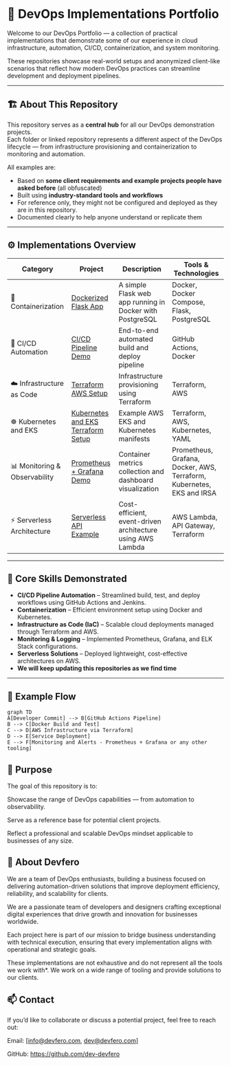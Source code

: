 # 🧭 DevOps Implementations Portfolio

Welcome to our DevOps Portfolio — a collection of practical implementations that demonstrate some of our experience in cloud infrastructure, automation, CI/CD, containerization, and system monitoring.

These repositories showcase real-world setups and anonymized client-like scenarios that reflect how modern DevOps practices can streamline development and deployment pipelines.

---

## 🏗️ About This Repository

This repository serves as a **central hub** for all our DevOps demonstration projects.  
Each folder or linked repository represents a different aspect of the DevOps lifecycle — from infrastructure provisioning and containerization to monitoring and automation.

All examples are:
- Based on **some client requirements and example projects people have asked before** (all obfuscated)
- Built using **industry-standard tools and workflows**
- For reference only, they might not be configured and deployed as they are in this repository.
- Documented clearly to help anyone understand or replicate them

---

## ⚙️ Implementations Overview

| Category | Project | Description | Tools & Technologies |
|-----------|----------|--------------|----------------------|
| 🐳 Containerization | [Dockerized Flask App](./dockerized-flask-app) | A simple Flask web app running in Docker with PostgreSQL | Docker, Docker Compose, Flask, PostgreSQL |
| 🔄 CI/CD Automation | [CI/CD Pipeline Demo](./ci-cd-demo-github-actions) | End-to-end automated build and deploy pipeline | GitHub Actions, Docker |
| ☁️ Infrastructure as Code | [Terraform AWS Setup](./terraform-aws-setup) | Infrastructure provisioning using Terraform | Terraform, AWS |
| ☸ Kubernetes and EKS | [Kubernetes and EKS Terraform Setup](./kubernetes-eks) | Example AWS EKS and Kubernetes manifests | Terraform, AWS, Kubernetes, YAML |
| 📊 Monitoring & Observability | [Prometheus + Grafana Demo](./grafana-prometheus-monitoring) | Container metrics collection and dashboard visualization | Prometheus, Grafana, Docker, AWS, Terraform, Kubernetes, EKS and IRSA|
| ⚡ Serverless Architecture | [Serverless API Example](./serverless-api-demo) | Cost-efficient, event-driven architecture using AWS Lambda | AWS Lambda, API Gateway, Terraform |

---

## 🧰 Core Skills Demonstrated

- **CI/CD Pipeline Automation** – Streamlined build, test, and deploy workflows using GitHub Actions and Jenkins.  
- **Containerization** – Efficient environment setup using Docker and Kubernetes.  
- **Infrastructure as Code (IaC)** – Scalable cloud deployments managed through Terraform and AWS.  
- **Monitoring & Logging** – Implemented Prometheus, Grafana, and ELK Stack configurations.  
- **Serverless Solutions** – Deployed lightweight, cost-effective architectures on AWS.  
- **We will keep updating this repositories as we find time**

---

## 🧩 Example Flow 

```mermaid
graph TD
A[Developer Commit] --> B[GitHub Actions Pipeline]
B --> C[Docker Build and Test]
C --> D[AWS Infrastructure via Terraform]
D --> E[Service Deployment]
E --> F[Monitoring and Alerts - Prometheus + Grafana or any other tooling]
```

## 🚀 Purpose

The goal of this repository is to:

Showcase the range of DevOps capabilities — from automation to observability.

Serve as a reference base for potential client projects.

Reflect a professional and scalable DevOps mindset applicable to businesses of any size.


## 💼 About Devfero

We are a team of DevOps enthusiasts, building a business focused on delivering automation-driven solutions that improve deployment efficiency, reliability, and scalability for clients.

We are a passionate team of developers and designers crafting exceptional digital experiences that drive growth and innovation for businesses worldwide.

Each project here is part of our mission to bridge business understanding with technical execution, ensuring that every implementation aligns with operational and strategic goals.

These implementations are not exhaustive and do not represent all the tools we work with*. We work on a wide range of tooling and provide solutions to our clients. 


## 📫 Contact

If you’d like to collaborate or discuss a potential project, feel free to reach out:

Email: [info@devfero.com, dev@devfero.com]

GitHub: https://github.com/dev-devfero